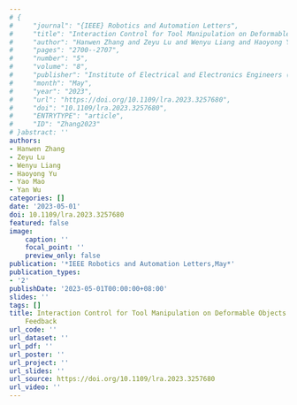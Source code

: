 ```yaml
---
# {
#     "journal": "{IEEE} Robotics and Automation Letters",
#     "title": "Interaction Control for Tool Manipulation on Deformable Objects Using Tactile Feedback",
#     "author": "Hanwen Zhang and Zeyu Lu and Wenyu Liang and Haoyong Yu and Yao Mao and Yan Wu",
#     "pages": "2700--2707",
#     "number": "5",
#     "volume": "8",
#     "publisher": "Institute of Electrical and Electronics Engineers ({IEEE})",
#     "month": "May",
#     "year": "2023",
#     "url": "https://doi.org/10.1109/lra.2023.3257680",
#     "doi": "10.1109/lra.2023.3257680",
#     "ENTRYTYPE": "article",
#     "ID": "Zhang2023"
# }abstract: ''
authors:
- Hanwen Zhang
- Zeyu Lu
- Wenyu Liang
- Haoyong Yu
- Yao Mao
- Yan Wu
categories: []
date: '2023-05-01'
doi: 10.1109/lra.2023.3257680
featured: false
image:
    caption: ''
    focal_point: ''
    preview_only: false
publication: '*IEEE Robotics and Automation Letters,May*'
publication_types:
- '2'
publishDate: '2023-05-01T00:00:00+08:00'
slides: ''
tags: []
title: Interaction Control for Tool Manipulation on Deformable Objects Using Tactile
    Feedback
url_code: ''
url_dataset: ''
url_pdf: ''
url_poster: ''
url_project: ''
url_slides: ''
url_source: https://doi.org/10.1109/lra.2023.3257680
url_video: ''
---
```

